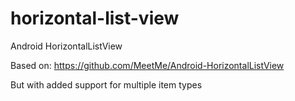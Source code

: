 horizontal-list-view
====================

Android HorizontalListView

Based on:
https://github.com/MeetMe/Android-HorizontalListView

But with added support for multiple item types
